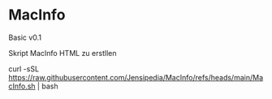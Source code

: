 # MacInfo

Basic v0.1

Skript MacInfo HTML zu erstllen

curl -sSL https://raw.githubusercontent.com/Jensipedia/MacInfo/refs/heads/main/MacInfo.sh | bash
